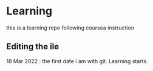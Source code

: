 # Learning
this  is  a  learning repo following coursea instruction
## Editing the ile
18 Mar 2022 : the first date i am with git. Learning starts.
